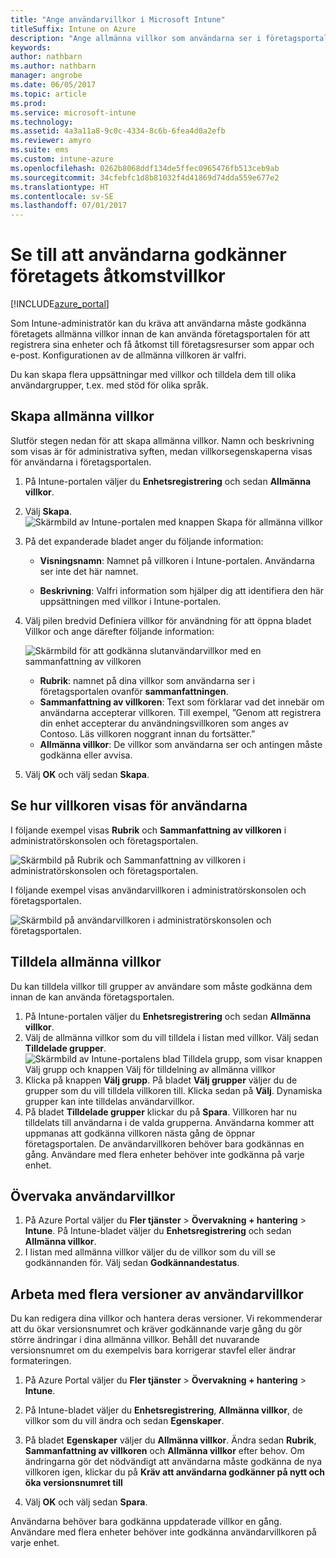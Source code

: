```yaml
---
title: "Ange användarvillkor i Microsoft Intune"
titleSuffix: Intune on Azure
description: "Ange allmänna villkor som användarna ser i företagsportalen för Intune. "
keywords: 
author: nathbarn
ms.author: nathbarn
manager: angrobe
ms.date: 06/05/2017
ms.topic: article
ms.prod: 
ms.service: microsoft-intune
ms.technology: 
ms.assetid: 4a3a11a8-9c0c-4334-8c6b-6fea4d0a2efb
ms.reviewer: amyro
ms.suite: ems
ms.custom: intune-azure
ms.openlocfilehash: 0262b8068ddf134de5ffec0965476fb513ceb9ab
ms.sourcegitcommit: 34cfebfc1d8b81032f4d41869d74dda559e677e2
ms.translationtype: HT
ms.contentlocale: sv-SE
ms.lasthandoff: 07/01/2017
---
```

# <a name="ensure-users-accept-company-terms-for-access"></a>Se till att användarna godkänner företagets åtkomstvillkor

[!INCLUDE[azure_portal](./includes/azure_portal.md)]

Som Intune-administratör kan du kräva att användarna måste godkänna företagets allmänna villkor innan de kan använda företagsportalen för att registrera sina enheter och få åtkomst till företagsresurser som appar och e-post. Konfigurationen av de allmänna villkoren är valfri.

Du kan skapa flera uppsättningar med villkor och tilldela dem till olika användargrupper, t.ex. med stöd för olika språk.

## <a name="create-terms-and-conditions"></a>Skapa allmänna villkor
Slutför stegen nedan för att skapa allmänna villkor. Namn och beskrivning som visas är för administrativa syften, medan villkorsegenskaperna visas för användarna i företagsportalen.

1. På Intune-portalen väljer du **Enhetsregistrering** och sedan **Allmänna villkor**.
2. Välj **Skapa**.
![Skärmbild av Intune-portalen med knappen Skapa för allmänna villkor](media/terms-create-terms.png)
3. På det expanderade bladet anger du följande information:

   - **Visningsnamn**: Namnet på villkoren i Intune-portalen. Användarna ser inte det här namnet.

   - **Beskrivning**: Valfri information som hjälper dig att identifiera den här uppsättningen med villkor i Intune-portalen.

4. Välj pilen bredvid Definiera villkor för användning för att öppna bladet Villkor och ange därefter följande information:

   ![Skärmbild för att godkänna slutanvändarvillkor med en sammanfattning av villkoren](./media/terms-summary-create.png)

   - **Rubrik**: namnet på dina villkor som användarna ser i företagsportalen ovanför **sammanfattningen**.
   - **Sammanfattning av villkoren**: Text som förklarar vad det innebär om användarna accepterar villkoren. Till exempel, ”Genom att registrera din enhet accepterar du användningsvillkoren som anges av Contoso. Läs villkoren noggrant innan du fortsätter.”
   - **Allmänna villkor**: De villkor som användarna ser och antingen måste godkänna eller avvisa.

5. Välj **OK** och välj sedan **Skapa**.

## <a name="see-how-terms-are-displayed-to-your-users"></a>Se hur villkoren visas för användarna
I följande exempel visas **Rubrik** och **Sammanfattning av villkoren** i administratörskonsolen och företagsportalen.

![Skärmbild på Rubrik och Sammanfattning av villkoren i administratörskonsolen och företagsportalen.](./media/terms-summary-terms.png)

I följande exempel visas användarvillkoren i administratörskonsolen och företagsportalen.

![Skärmbild på användarvillkoren i administratörskonsolen och företagsportalen.](./media/terms-properties-terms.png)

## <a name="assign-terms-and-conditions"></a>Tilldela allmänna villkor

Du kan tilldela villkor till grupper av användare som måste godkänna dem innan de kan använda företagsportalen.

1. På Intune-portalen väljer du **Enhetsregistrering** och sedan **Allmänna villkor**.
2. Välj de allmänna villkor som du vill tilldela i listan med villkor. Välj sedan **Tilldelade grupper**.
![Skärmbild av Intune-portalens blad Tilldela grupp, som visar knappen Välj grupp och knappen Välj för tilldelning av allmänna villkor](media/terms-assign-groups.png)
3. Klicka på knappen **Välj grupp**. På bladet **Välj grupper** väljer du de grupper som du vill tilldela villkoren till. Klicka sedan på **Välj**. Dynamiska grupper kan inte tilldelas användarvillkor.
4. På bladet **Tilldelade grupper** klickar du på **Spara**.  Villkoren har nu tilldelats till användarna i de valda grupperna. Användarna kommer att uppmanas att godkänna villkoren nästa gång de öppnar företagsportalen. De användarvillkoren behöver bara godkännas en gång. Användare med flera enheter behöver inte godkänna på varje enhet.


## <a name="monitor-terms-and-conditions"></a>Övervaka användarvillkor

1. På Azure Portal väljer du **Fler tjänster** > **Övervakning + hantering** > **Intune**. På Intune-bladet väljer du **Enhetsregistrering** och sedan **Allmänna villkor**.
2. I listan med allmänna villkor väljer du de villkor som du vill se godkännanden för. Välj sedan **Godkännandestatus**.

## <a name="work-with-multiple-versions-of-terms-and-conditions"></a>Arbeta med flera versioner av användarvillkor
Du kan redigera dina villkor och hantera deras versioner. Vi rekommenderar att du ökar versionsnumret och kräver godkännande varje gång du gör större ändringar i dina allmänna villkor. Behåll det nuvarande versionsnumret om du exempelvis bara korrigerar stavfel eller ändrar formateringen.

1. På Azure Portal väljer du **Fler tjänster** > **Övervakning + hantering** > **Intune**.

2. På Intune-bladet väljer du **Enhetsregistrering**, **Allmänna villkor**, de villkor som du vill ändra och sedan **Egenskaper**.

4. På bladet **Egenskaper** väljer du **Allmänna villkor**. Ändra sedan **Rubrik**, **Sammanfattning av villkoren** och **Allmänna villkor** efter behov. Om ändringarna gör det nödvändigt att användarna måste godkänna de nya villkoren igen, klickar du på **Kräv att användarna godkänner på nytt och öka versionsnumret till**

4.  Välj **OK** och välj sedan **Spara**.

Användarna behöver bara godkänna uppdaterade villkor en gång. Användare med flera enheter behöver inte godkänna användarvillkoren på varje enhet.
